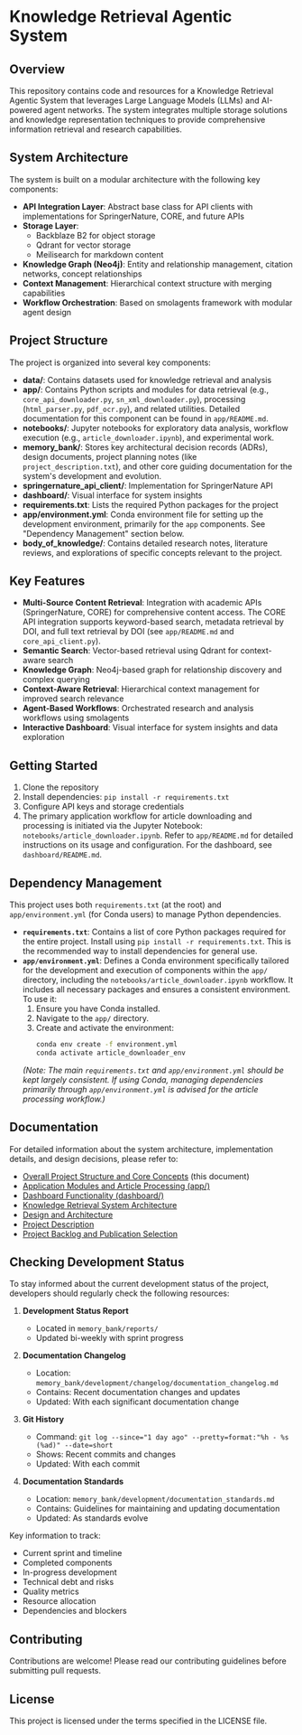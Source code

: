 # Knowledge Retrieval Agentic System

## Overview

This repository contains code and resources for a Knowledge Retrieval Agentic System that leverages Large Language Models (LLMs) and AI-powered agent networks. The system integrates multiple storage solutions and knowledge representation techniques to provide comprehensive information retrieval and research capabilities.

## System Architecture

The system is built on a modular architecture with the following key components:

- **API Integration Layer**: Abstract base class for API clients with implementations for SpringerNature, CORE, and future APIs
- **Storage Layer**: 
  - Backblaze B2 for object storage
  - Qdrant for vector storage
  - Meilisearch for markdown content
- **Knowledge Graph (Neo4j)**: Entity and relationship management, citation networks, concept relationships
- **Context Management**: Hierarchical context structure with merging capabilities
- **Workflow Orchestration**: Based on smolagents framework with modular agent design

## Project Structure

The project is organized into several key components:

- **data/**: Contains datasets used for knowledge retrieval and analysis
- **app/**: Contains Python scripts and modules for data retrieval (e.g., `core_api_downloader.py`, `sn_xml_downloader.py`), processing (`html_parser.py`, `pdf_ocr.py`), and related utilities. Detailed documentation for this component can be found in `app/README.md`.
- **notebooks/**: Jupyter notebooks for exploratory data analysis, workflow execution (e.g., `article_downloader.ipynb`), and experimental work.
- **memory_bank/**: Stores key architectural decision records (ADRs), design documents, project planning notes (like `project_description.txt`), and other core guiding documentation for the system's development and evolution.
- **springernature_api_client/**: Implementation for SpringerNature API
- **dashboard/**: Visual interface for system insights
- **requirements.txt**: Lists the required Python packages for the project
- **app/environment.yml**: Conda environment file for setting up the development environment, primarily for the `app` components. See "Dependency Management" section below.
- **body_of_knowledge/**: Contains detailed research notes, literature reviews, and explorations of specific concepts relevant to the project.

## Key Features

- **Multi-Source Content Retrieval**: Integration with academic APIs (SpringerNature, CORE) for comprehensive content access. The CORE API integration supports keyword-based search, metadata retrieval by DOI, and full text retrieval by DOI (see `app/README.md` and `core_api_client.py`).
- **Semantic Search**: Vector-based retrieval using Qdrant for context-aware search
- **Knowledge Graph**: Neo4j-based graph for relationship discovery and complex querying
- **Context-Aware Retrieval**: Hierarchical context management for improved search relevance
- **Agent-Based Workflows**: Orchestrated research and analysis workflows using smolagents
- **Interactive Dashboard**: Visual interface for system insights and data exploration

## Getting Started

1. Clone the repository
2. Install dependencies: `pip install -r requirements.txt`
3. Configure API keys and storage credentials
4. The primary application workflow for article downloading and processing is initiated via the Jupyter Notebook: `notebooks/article_downloader.ipynb`. Refer to `app/README.md` for detailed instructions on its usage and configuration. For the dashboard, see `dashboard/README.md`.

## Dependency Management

This project uses both `requirements.txt` (at the root) and `app/environment.yml` (for Conda users) to manage Python dependencies.

*   **`requirements.txt`**: Contains a list of core Python packages required for the entire project. Install using `pip install -r requirements.txt`. This is the recommended way to install dependencies for general use.
*   **`app/environment.yml`**: Defines a Conda environment specifically tailored for the development and execution of components within the `app/` directory, including the `notebooks/article_downloader.ipynb` workflow. It includes all necessary packages and ensures a consistent environment. To use it:
    1.  Ensure you have Conda installed.
    2.  Navigate to the `app/` directory.
    3.  Create and activate the environment:
        ```bash
        conda env create -f environment.yml
        conda activate article_downloader_env
        ```
    *(Note: The main `requirements.txt` and `app/environment.yml` should be kept largely consistent. If using Conda, managing dependencies primarily through `app/environment.yml` is advised for the article processing workflow.)*

## Documentation

For detailed information about the system architecture, implementation details, and design decisions, please refer to:

- [Overall Project Structure and Core Concepts](README.md) (this document)
- [Application Modules and Article Processing (app/)](app/README.md)
- [Dashboard Functionality (dashboard/)](dashboard/README.md)
- [Knowledge Retrieval System Architecture](memory_bank/2024-04-20_knowledge_retrieval_system_architecture.md)
- [Design and Architecture](memory_bank/design_and_architecture.txt)
- [Project Description](memory_bank/project_description.txt)
- [Project Backlog and Publication Selection](memory_bank/project_management/backlog.md)

## Checking Development Status

To stay informed about the current development status of the project, developers should regularly check the following resources:

1. **Development Status Report**
   - Located in `memory_bank/reports/`
   - Updated bi-weekly with sprint progress

2. **Documentation Changelog**
   - Location: `memory_bank/development/changelog/documentation_changelog.md`
   - Contains: Recent documentation changes and updates
   - Updated: With each significant documentation change

3. **Git History**
   - Command: `git log --since="1 day ago" --pretty=format:"%h - %s (%ad)" --date=short`
   - Shows: Recent commits and changes
   - Updated: With each commit

4. **Documentation Standards**
   - Location: `memory_bank/development/documentation_standards.md`
   - Contains: Guidelines for maintaining and updating documentation
   - Updated: As standards evolve

Key information to track:
- Current sprint and timeline
- Completed components
- In-progress development
- Technical debt and risks
- Quality metrics
- Resource allocation
- Dependencies and blockers

## Contributing

Contributions are welcome! Please read our contributing guidelines before submitting pull requests.

## License

This project is licensed under the terms specified in the LICENSE file.
